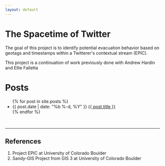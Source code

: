 ```yaml
---
layout: default
---
```


<div class="home">

  <h1>The Spacetime of Twitter</h1>

  <p>The goal of this project is to identify potential evacuation behavior based on geotags and timestamps within a Twitterer's contextual stream (EPIC).

  </p>

  <p>This project is a continuation of work previously done with Andrew Hardin and Ellie Falletta</p>
  
  <h1>Posts</h1>
 
   <ul class="posts">
     {% for post in site.posts %}
       <li>
         <span class="post-date">{{ post.date | date: "%b %-d, %Y" }}</span>
         <a class="post-link" href="{{ post.url | prepend: site.baseurl }}">{{ post.title }}</a>
       </li>
     {% endfor %}
   </ul>

  <br>
  <hr>
  <h2>References</h2>
  <ol>
    <li>Project EPIC at University of Colorado Boulder</li>
    <li>Sandy-GIS Project from GIS 3 at University of Colorado Boulder</li>
  </ol>

</div>
